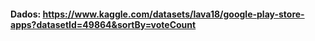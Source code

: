 #### Dados: https://www.kaggle.com/datasets/lava18/google-play-store-apps?datasetId=49864&sortBy=voteCount
